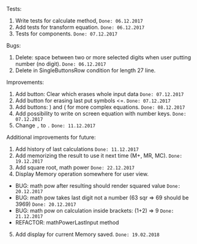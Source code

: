 Tests:
1. Write tests for calculate method, `Done: 06.12.2017`
2. Add tests for transform equation. `Done: 06.12.2017`
3. Tests for components. `Done: 07.12.2017`


Bugs:
1. Delete: space between two or more selected digits when user putting number (no digit). `Done: 06.12.2017`
2. Delete in SingleButtonsRow condition for length 27 line.

Improvements:
1. Add button: Clear which erases whole input data `Done: 07.12.2017`
2. Add button for erasing last put symbols <=. `Done: 07.12.2017`
3. Add buttons: ) and ( for more complex equations. `Done: 08.12.2017`
4. Add possibility to write on screen equation with number keys. `Done: 07.12.2017`
5. Change `,` to `.` `Done: 11.12.2017`

Additional improvements for future:
1. Add history of last calculations `Done: 11.12.2017`
2. Add memorizing the result to use it next time (M+, MR, MC). `Done: 19.12.2017`
3. Add square root, math power `Done: 22.12.2017`
4. Display Memory operation somewhere for user view.
- BUG: math pow after resulting should render squared value `Done: 20.12.2017`
- BUG: math pow takes last digit not a number (63 sqr => 69 should be 3969) `Done: 20.12.2017`
- BUG: math pow on calculation inside brackets: (1+2) => 9 `Done: 21.12.2017`
- REFACTOR: mathPowerLastInput method
5. Add display for current Memory saved. `Done: 19.02.2018`